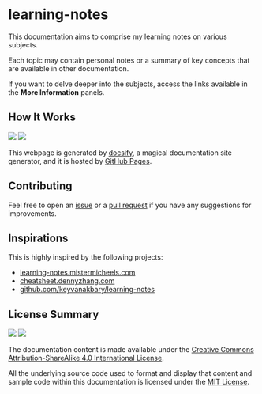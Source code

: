 # learning-notes

This documentation aims to comprise my learning notes on various subjects.

Each topic may contain personal notes or a summary of key concepts that are available in other documentation.

If you want to delve deeper into the subjects, access the links available in the **More Information** panels.

## How It Works

[![](https://img.shields.io/badge/Powered%20By-docsify-green?style=flat-square)](https://docsify.js.org/) [![](https://img.shields.io/badge/Powered%20By-GitHub%20Pages-black?style=flat-square&logo=github&&logoColor=white)](https://pages.github.com)

This webpage is generated by [docsify](https://docsify.js.org), a magical documentation site generator, and it is hosted by [GitHub Pages](https://pages.github.com).

## Contributing

Feel free to open an [issue](https://github.com/difranca/learning-notes/issues) or a [pull request](https://github.com/difranca/learning-notes/pulls) if you have any suggestions for improvements.

## Inspirations

This is highly inspired by the following projects:

- [learning-notes.mistermicheels.com](https://learning-notes.mistermicheels.com)
- [cheatsheet.dennyzhang.com](https://cheatsheet.dennyzhang.com)
- [github.com/keyvanakbary/learning-notes](https://github.com/keyvanakbary/learning-notes)

## License Summary

[![](https://img.shields.io/badge/License-CC%20BY--SA-lightgrey?style=flat-square&logo=creativecommons&&logoColor=white)](https://creativecommons.org/licenses/by-sa/4.0/) [![](https://img.shields.io/badge/License-MIT-red?style=flat-square)](https://mit-license.org)

The documentation content is made available under the [Creative Commons Attribution-ShareAlike 4.0 International License](LICENSE_DOCS).

All the underlying source code used to format and display that content and sample code within this documentation is licensed under the [MIT License](LICENSE_CODE).
